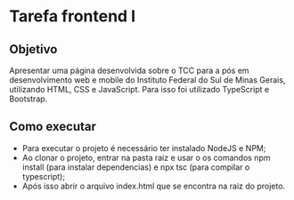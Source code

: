 # Tarefa frontend I
## Objetivo
Apresentar uma página desenvolvida sobre o TCC para a pós em desenvolvimento web e mobile do Instituto Federal do Sul de Minas Gerais, utilizando HTML, CSS e JavaScript. Para isso foi utilizado TypeScript e Bootstrap.
## Como executar
* Para executar o projeto é necessário ter instalado NodeJS e NPM;  
* Ao clonar o projeto, entrar na pasta raiz e usar o os comandos npm install (para instalar dependencias) e npx tsc (para compilar o typescript);  
* Após isso abrir o arquivo index.html que se encontra na raiz do projeto.
